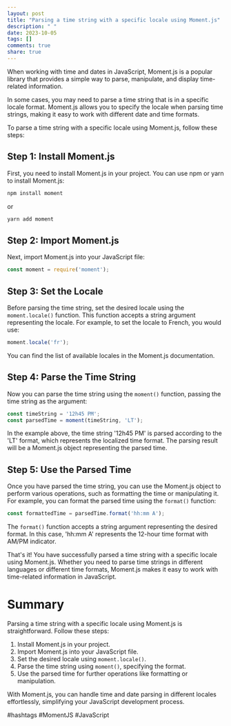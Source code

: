 ```yaml
---
layout: post
title: "Parsing a time string with a specific locale using Moment.js"
description: " "
date: 2023-10-05
tags: []
comments: true
share: true
---
```


When working with time and dates in JavaScript, Moment.js is a popular library that provides a simple way to parse, manipulate, and display time-related information.

In some cases, you may need to parse a time string that is in a specific locale format. Moment.js allows you to specify the locale when parsing time strings, making it easy to work with different date and time formats.

To parse a time string with a specific locale using Moment.js, follow these steps:

## Step 1: Install Moment.js

First, you need to install Moment.js in your project. You can use npm or yarn to install Moment.js:

```bash
npm install moment
```

or

```bash
yarn add moment
```

## Step 2: Import Moment.js

Next, import Moment.js into your JavaScript file:

```javascript
const moment = require('moment');
```

## Step 3: Set the Locale

Before parsing the time string, set the desired locale using the `moment.locale()` function. This function accepts a string argument representing the locale. For example, to set the locale to French, you would use:

```javascript
moment.locale('fr');
```

You can find the list of available locales in the Moment.js documentation.

## Step 4: Parse the Time String

Now you can parse the time string using the `moment()` function, passing the time string as the argument:

```javascript
const timeString = '12h45 PM';
const parsedTime = moment(timeString, 'LT');
```

In the example above, the time string '12h45 PM' is parsed according to the 'LT' format, which represents the localized time format. The parsing result will be a Moment.js object representing the parsed time.

## Step 5: Use the Parsed Time

Once you have parsed the time string, you can use the Moment.js object to perform various operations, such as formatting the time or manipulating it. For example, you can format the parsed time using the `format()` function:

```javascript
const formattedTime = parsedTime.format('hh:mm A');
```

The `format()` function accepts a string argument representing the desired format. In this case, 'hh:mm A' represents the 12-hour time format with AM/PM indicator.

That's it! You have successfully parsed a time string with a specific locale using Moment.js. Whether you need to parse time strings in different languages or different time formats, Moment.js makes it easy to work with time-related information in JavaScript.

# Summary

Parsing a time string with a specific locale using Moment.js is straightforward. Follow these steps:

1. Install Moment.js in your project.
2. Import Moment.js into your JavaScript file.
3. Set the desired locale using `moment.locale()`.
4. Parse the time string using `moment()`, specifying the format.
5. Use the parsed time for further operations like formatting or manipulation.

With Moment.js, you can handle time and date parsing in different locales effortlessly, simplifying your JavaScript development process.

#hashtags
#MomentJS #JavaScript